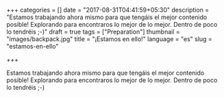 +++
categories = []
date = "2017-08-31T04:41:59+05:30"
description = "Estamos trabajando ahora mismo para que tengáis el mejor contenido posible! Explorando para encontraros lo mejor de lo mejor. Dentro de poco lo tendréis ;-)"
draft = true
tags = ["Preparation"]
thumbnail = "images/backpack.jpg"
title = "¡Estamos en ello!"
language = "es"
slug = "estamos-en-ello"

+++

Estamos trabajando ahora mismo para que tengáis el mejor contenido posible! Explorando para encontraros lo mejor de lo mejor. Dentro de poco lo tendréis ;-)